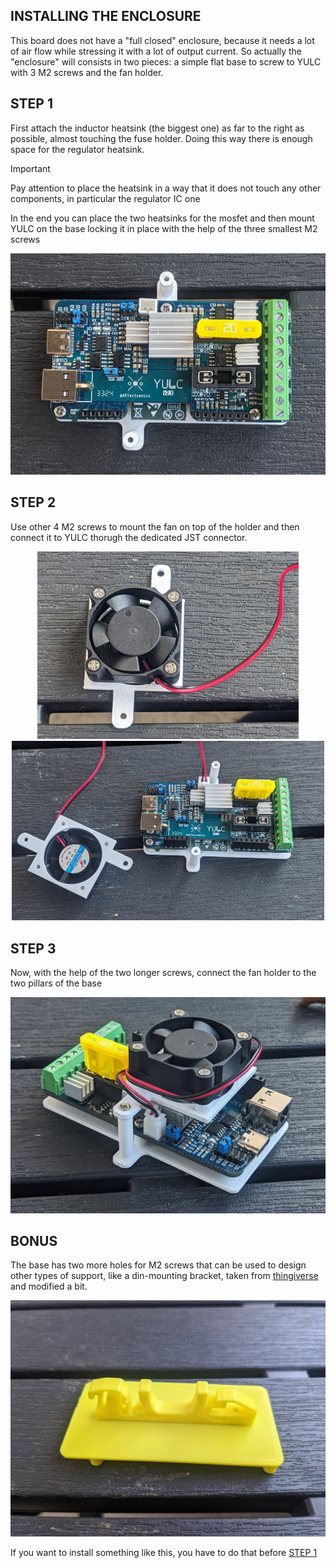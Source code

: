 
## INSTALLING THE ENCLOSURE

This board does not have a "full closed" enclosure, because it needs a lot of air flow while stressing it with a lot of output current. So actually the "enclosure" will consists in two pieces: a simple flat base to screw to YULC with 3 M2 screws and the fan holder.

## STEP 1

First attach the inductor heatsink (the biggest one) as far to the right as possible, almost touching the fuse holder. Doing this way there is enough space for the regulator heatsink.

> [!IMPORTANT]  
Pay attention to place the heatsink in a way that it does not touch any other components, in particular the regulator IC one

In the end you can place the two heatsinks for the mosfet and then mount YULC on the base locking it in place with the help of the three smallest M2 screws
<center>
<p>
<img src="https://github.com/ale1800/YULC/blob/main/images/installation/base.jpg" width="600">
</p>
</center>

## STEP 2

Use other 4 M2 screws to mount the fan on top of the holder and then connect it to YULC thorugh the dedicated JST connector. 
<center>
<p>
<img src="https://github.com/ale1800/YULC/blob/main/images/installation/fan.jpg" height="300">
<img src="https://github.com/ale1800/YULC/blob/main/images/installation/fan_to_pcb.jpg" width="500">
</p>
</center>

## STEP 3

Now, with the help of the two longer screws, connect the fan holder to the two pillars of the base

<center>
<p>
<img src="https://github.com/ale1800/YULC/blob/main/images/installation/complete.jpg" width="600">
</p>
</center>


## BONUS
The base has two more holes for M2 screws that can be used to design other types of support, like a din-mounting bracket, taken from [thingiverse](https://www.thingiverse.com/thing:2613804) and modified a bit.

<p>
<img src="https://github.com/ale1800/YULC/blob/main/images/v2.1/din-combined.jpg" width="600"> 
</p>

If you want to install something like this, you have to do that before [STEP 1](#step-1)
